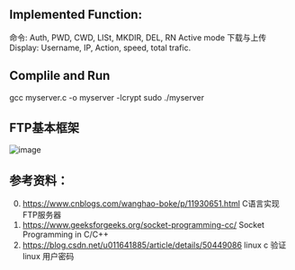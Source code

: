 ## Implemented Function:
命令: Auth, PWD, CWD, LISt, MKDIR, DEL, RN
Active mode 下载与上传
Display: Username, IP, Action, speed, total trafic.

## Complile and Run
gcc myserver.c -o myserver -lcrypt
sudo ./myserver

## FTP基本框架

 ![image](https://user-images.githubusercontent.com/56614895/121205636-6c2fce80-c8aa-11eb-805b-b0f93569c887.png)


## 参考资料：
0. https://www.cnblogs.com/wanghao-boke/p/11930651.html C语言实现FTP服务器
1. https://www.geeksforgeeks.org/socket-programming-cc/ Socket Programming in C/C++
2. https://blog.csdn.net/u011641885/article/details/50449086 linux c 验证 linux 用户密码

